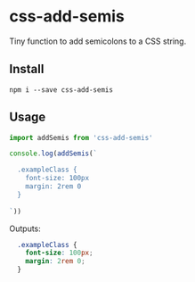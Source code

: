 # css-add-semis

Tiny function to add semicolons to a CSS string.

## Install

`npm i --save css-add-semis`

## Usage

```js
import addSemis from 'css-add-semis'

console.log(addSemis(`

  .exampleClass {
    font-size: 100px
    margin: 2rem 0
  }
  
`))
```

Outputs:

```css
  .exampleClass {
    font-size: 100px;
    margin: 2rem 0;
  }
```


